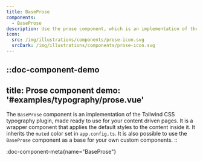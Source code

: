 ```yaml
---
title: BaseProse
components:
  - BaseProse
description: Use the prose component, which is an implementation of the Tailwind CSS typography plugin, made ready to use for your content driven pages.
icon:
  src: /img/illustrations/components/prose-icon.svg
  srcDark: /img/illustrations/components/prose-icon.svg
---
```


::doc-component-demo
---
title: Prose component
demo: '#examples/typography/prose.vue'
---
The `BaseProse` component is an implementation of the Tailwind CSS typography plugin, made ready to use for your content driven pages. It is a wrapper component that applies the default styles to the content inside it. It inherits the `muted` color set in `app.config.ts`. It is also possible to use the `BaseProse` component as a base for your own custom components.
::

:doc-component-meta{name="BaseProse"}